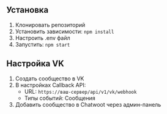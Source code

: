 ## Установка
1. Клонировать репозиторий
2. Установить зависимости: `npm install`
3. Настроить .env файл
4. Запустить: `npm start`

## Настройка VK
1. Создать сообщество в VK
2. В настройках Callback API:
   - URL: `https://ваш-сервер/api/v1/vk/webhook`
   - Типы событий: Сообщения
3. Добавить сообщество в Chatwoot через админ-панель